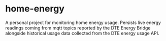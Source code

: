 # home-energy

A personal project for monitoring home energy usage. Persists live
energy readings coming from mqtt topics reported by the DTE Energy
Bridge alongside historical usage data collected from the DTE energy
usage API.
